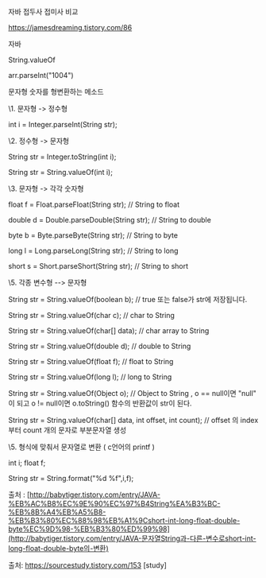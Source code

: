 자바 접두사 접미사 비교

https://jamesdreaming.tistory.com/86



자바

String.valueOf

arr.parseInt("1004")



문자형 숫자를 형변환하는 메소드 





\1. 문자형 -> 정수형

int i = Integer.parseInt(String str);

\2. 정수형 -> 문자형

String str = Integer.toString(int i);

String str = String.valueOf(int i);  

\3. 문자형 -> 각각 숫자형

float f = Float.parseFloat(String str);  // String to float

double d = Double.parseDouble(String str); // String to double

byte b = Byte.parseByte(String str); // String to byte

long l = Long.parseLong(String str); // String to long

short s = Short.parseShort(String str); // String to short

\5. 각종 변수형 --> 문자형

String str = String.valueOf(boolean b); // true 또는 false가 str에 저장됩니다.

String str = String.valueOf(char c); // char to String

String str = String.valueOf(char[] data); // char array to String

String str = String.valueOf(double d); // double to String

String str = String.valueOf(float f); // float to String

String str = String.valueOf(long l); // long to String

String str = String.valueOf(Object o); // Object to String , o == null이면 "null" 이 되고 o != null이면 o.toString() 함수의 반환값이 str이 된다.

String str = String.valueOf(char[] data, int offset, int count); // offset 의 index부터 count 개의 문자로 부분문자열 생성



\5. 형식에 맞춰서 문자열로 변환 ( c언어의 printf )

int i; float f;

String str = String.format("%d %f",i,f);



출처 : [http://babytiger.tistory.com/entry/JAVA-%EB%AC%B8%EC%9E%90%EC%97%B4String%EA%B3%BC-%EB%8B%A4%EB%A5%B8-%EB%B3%80%EC%88%98%EB%A1%9Cshort-int-long-float-double-byte%EC%9D%98-%EB%B3%80%ED%99%98](http://babytiger.tistory.com/entry/JAVA-문자열String과-다른-변수로short-int-long-float-double-byte의-변환)



출처: https://sourcestudy.tistory.com/153 [study]